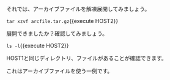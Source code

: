 それでは、アーカイブファイルを解凍展開してみましょう。

`tar xzvf arcfile.tar.gz`{{execute HOST2}}

展開できましたか？確認してみましょう。

`ls -l`{{execute HOST2}}

HOST1と同じディレクトリ、ファイルがあることが確認できます。

これはアーカイブファイルを使う一例です。
